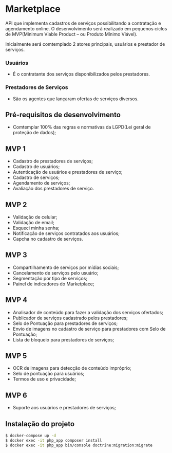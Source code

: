 # Marketplace
API que implementa cadastros de serviços possibilitando a contratação e agendamento online. O desenvolvimento será realizado em pequenos ciclos de 
MVP(Minimum Viable Product – ou Produto Mínimo Viável).

Inicialmente será comtemplado 2 atores principais, usuários e prestador de serviços.
### Usuários
- É o contratante dos serviços disponibilizados pelos prestadores.

### Prestadores de Serviços
- São os agentes que lançaram ofertas de serviços diversos.

## Pré-requisitos de desenvolvimento
- Comtemplar 100% das regras e normativas da LGPD(Lei geral de proteção de dados);

## MVP 1
- Cadastro de prestadores de serviços;
- Cadastro de usuários;
- Autenticação de usuários e prestadores de serviço;
- Cadastro de serviços;
- Agendamento de serviços;
- Avaliação dos prestadores de serviço.

## MVP 2
- Validação de celular;
- Validação de email;
- Esqueci minha senha;
- Notificação de serviços contratados aos usuários;
- Capcha no cadastro de serviços.

## MVP 3
- Compartilhamento de serviços por mídias sociais;
- Cancelamento de serviços pelo usuário;
- Segmentação por tipo de serviços;
- Painel de indicadores do Marketplace;

## MVP 4
- Analisador de conteúdo para fazer a validação dos serviços ofertados;
- Publicador de serviços cadastrado pelos prestadores;
- Selo de Pontuação para prestadores de serviços;
- Envio de imagens no cadastro de serviço para prestadores com Selo de Pontuação;
- Lista de bloqueio para prestadores de serviços;

## MVP 5
- OCR de imagens para detecção de conteúdo impróprio;
- Selo de pontuação para usuários;
- Termos de uso e privacidade;

## MVP 6
- Suporte aos usuários e prestadores de serviços;

## Instalação do projeto

```bash
$ docker-compose up -d
$ docker exec -it php_app composer install
$ docker exec -it php_app bin/console doctrine:migration:migrate
```
